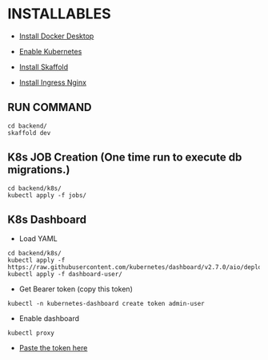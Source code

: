 # INSTALLABLES

- [Install Docker Desktop](https://docs.docker.com/desktop/)

- [Enable Kubernetes](https://docs.docker.com/desktop/kubernetes/)

- [Install Skaffold](https://skaffold.dev/docs/install/)

- [Install Ingress Nginx](https://kubernetes.github.io/ingress-nginx/deploy/)

## RUN COMMAND
```
cd backend/
skaffold dev
```

## K8s JOB Creation (One time run to execute db migrations.)
```
cd backend/k8s/
kubectl apply -f jobs/
```


## K8s Dashboard 
- Load YAML 
```
cd backend/k8s/
kubectl apply -f https://raw.githubusercontent.com/kubernetes/dashboard/v2.7.0/aio/deploy/recommended.yaml
kubectl apply -f dashboard-user/
```
- Get Bearer token (copy this token)
```
kubectl -n kubernetes-dashboard create token admin-user
```
- Enable dashboard
```
kubectl proxy
```
- [Paste the token here](http://localhost:8001/api/v1/namespaces/kubernetes-dashboard/services/https:kubernetes-dashboard:/proxy/)